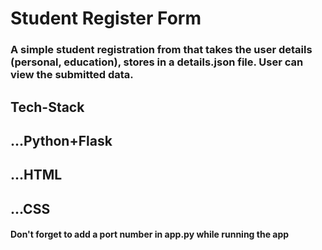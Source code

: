 # Student Register Form
### A simple student registration from that takes the user details (personal, education), stores in a details.json file. User can view the submitted data.
## Tech-Stack
## ...Python+Flask
## ...HTML
## ...CSS
#### Don't forget to add a port number in app.py while running the app


